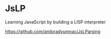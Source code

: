 # JsLP

Learning JavaScript by building a LISP interpreter 


https://github.com/anilpradyumnac/JsLParsing

